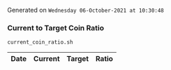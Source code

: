 Generated on `Wednesday 06-October-2021 at 10:30:48`

### Current to Target Coin Ratio
`current_coin_ratio.sh`

Date|Current|Target|Ratio
---|---|---|---

